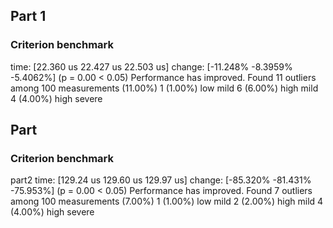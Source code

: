 ## Part 1

### Criterion benchmark

time:   [22.360 us 22.427 us 22.503 us]
change: [-11.248% -8.3959% -5.4062%] (p = 0.00 < 0.05)
Performance has improved.
Found 11 outliers among 100 measurements (11.00%)
1 (1.00%) low mild
6 (6.00%) high mild
4 (4.00%) high severe

## Part

### Criterion benchmark

part2
time:   [129.24 us 129.60 us 129.97 us]
change: [-85.320% -81.431% -75.953%] (p = 0.00 < 0.05)
Performance has improved.
Found 7 outliers among 100 measurements (7.00%)
1 (1.00%) low mild
2 (2.00%) high mild
4 (4.00%) high severe
